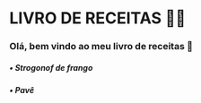 # LIVRO DE RECEITAS 👨🍳‍

### Olá, bem vindo ao meu livro de receitas 👋

##### • Strogonof de frango
##### • Pavê
